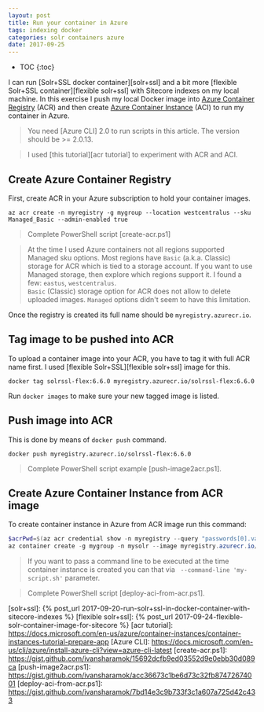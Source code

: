 ```yaml
---
layout: post
title: Run your container in Azure
tags: indexing docker
categories: solr containers azure
date: 2017-09-25
---
```


* TOC
{:toc}

I can run [Solr+SSL docker container][solr+ssl] and a bit more [flexible Solr+SSL container][flexible solr+ssl] with Sitecore indexes on my local machine. In this exercise I push my local Docker image into [Azure Container Registry](https://azure.microsoft.com/en-us/services/container-registry/) (ACR) and then create [Azure Container Instance](https://azure.microsoft.com/en-us/services/container-instances/) (ACI) to run my container in Azure.

>You need [Azure CLI] 2.0 to run scripts in this article. The version should be >= 2.0.13.

>I used [this tutorial][acr tutorial] to experiment with ACR and ACI.

## Create Azure Container Registry
First, create ACR in your Azure subscription to hold your container images.

```azure-cli
az acr create -n myregistry -g mygroup --location westcentralus --sku Managed_Basic --admin-enabled true
```
>Complete PowerShell script [create-acr.ps1]

>At the time I used Azure containers not all regions supported Managed sku options. Most regions have `Basic` (a.k.a. Classic) storage for ACR which is tied to a storage account. If you want to use Managed storage, then explore which regions support it. I found a few: `eastus`, `westcentralus`.  
`Basic` (Classic) storage option for ACR does not allow to delete uploaded images. `Managed` options didn't seem to have this limitation.

Once the registry is created its full name should be `myregistry.azurecr.io`.

## Tag image to be pushed into ACR
To upload a container image into your ACR, you have to tag it with full ACR name first. I used [flexible Solr+SSL][flexible solr+ssl] image for this.
```docker
docker tag solrssl-flex:6.6.0 myregistry.azurecr.io/solrssl-flex:6.6.0
```
Run `docker images` to make sure your new tagged image is listed.

## Push image into ACR
This is done by means of `docker push` command.
```docker
docker push myregistry.azurecr.io/solrssl-flex:6.6.0
```
>Complete PowerShell script example [push-image2acr.ps1].

## Create Azure Container Instance from ACR image
To create container instance in Azure from ACR image run this command:
```powershell
$acrPwd=$(az acr credential show -n myregistry --query "passwords[0].value")
az container create -g mygroup -n mysolr --image myregistry.azurecr.io/solrssl-flex:6.6.0 --cpu 1 --memory 1.5 --registry-password $acrPwd --ip-address public --port 8983
```
>If you want to pass a command line to be executed at the time container instance is created you can that via ` --command-line 'my-script.sh'` parameter.

>Complete PowerShell script [deploy-aci-from-acr.ps1].


[solr+ssl]: {% post_url 2017-09-20-run-solr+ssl-in-docker-container-with-sitecore-indexes %}
[flexible solr+ssl]: {% post_url 2017-09-24-flexible-solr-container-image-for-sitecore %}
[acr tutorial]: https://docs.microsoft.com/en-us/azure/container-instances/container-instances-tutorial-prepare-app
[Azure CLI]: https://docs.microsoft.com/en-us/cli/azure/install-azure-cli?view=azure-cli-latest
[create-acr.ps1]: https://gist.github.com/ivansharamok/15692dcfb9ed03552d9e0ebb30d089ca
[push-image2acr.ps1]: https://gist.github.com/ivansharamok/acc36673c1be6d73c32fb87472674001
[deploy-aci-from-acr.ps1]: https://gist.github.com/ivansharamok/7bd14e3c9b733f3c1a607a725d42c433